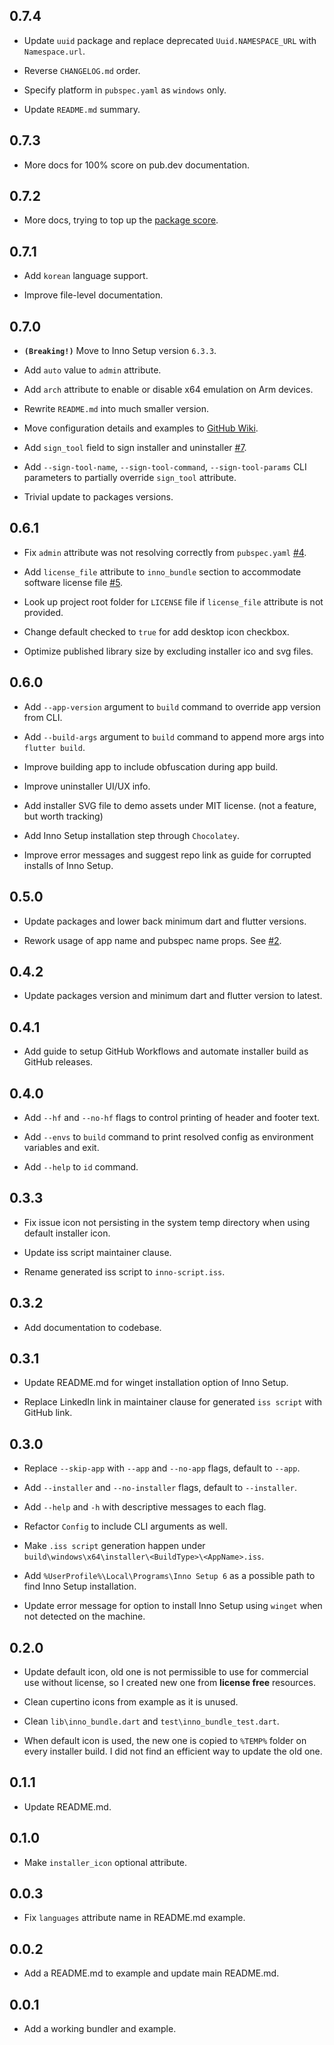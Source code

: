 ## 0.7.4

- Update `uuid` package and replace deprecated `Uuid.NAMESPACE_URL` with `Namespace.url`.

- Reverse `CHANGELOG.md` order.

- Specify platform in `pubspec.yaml` as `windows` only.

- Update `README.md` summary.

## 0.7.3

- More docs for 100% score on pub.dev documentation.

## 0.7.2

- More docs, trying to top up the [package score](https://pub.dev/packages/inno_bundle/score).

## 0.7.1

- Add `korean` language support.

- Improve file-level documentation.

## 0.7.0

- **`(Breaking!)`** Move to Inno Setup version `6.3.3`.

- Add `auto` value to `admin` attribute.

- Add `arch` attribute to enable or disable x64 emulation on Arm devices.

- Rewrite `README.md` into much smaller version.

- Move configuration details and examples to [GitHub Wiki](https://github.com/hahouari/inno_bundle/wiki).

- Add `sign_tool` field to sign installer and uninstaller [#7](https://github.com/hahouari/inno_bundle/pull/7).

- Add `--sign-tool-name`, `--sign-tool-command`, `--sign-tool-params` CLI parameters to partially override `sign_tool` attribute.

- Trivial update to packages versions.

## 0.6.1

- Fix `admin` attribute was not resolving correctly from `pubspec.yaml` [#4](https://github.com/hahouari/inno_bundle/pull/4).

- Add `license_file` attribute to `inno_bundle` section to accommodate software license file [#5](https://github.com/hahouari/inno_bundle/pull/5).

- Look up project root folder for `LICENSE` file if `license_file` attribute is not provided.

- Change default checked to `true` for add desktop icon checkbox.

- Optimize published library size by excluding installer ico and svg files.

## 0.6.0

- Add `--app-version` argument to `build` command to override app version from CLI.

- Add `--build-args` argument to `build` command to append more args into `flutter build`.

- Improve building app to include obfuscation during app build.

- Improve uninstaller UI/UX info.

- Add installer SVG file to demo assets under MIT license. (not a feature, but worth tracking)

- Add Inno Setup installation step through `Chocolatey`.

- Improve error messages and suggest repo link as guide for corrupted installs of Inno Setup.

## 0.5.0

- Update packages and lower back minimum dart and flutter versions.

- Rework usage of app name and pubspec name props. See [#2](https://github.com/hahouari/inno_bundle/issues/2).

## 0.4.2

- Update packages version and minimum dart and flutter version to latest.

## 0.4.1

- Add guide to setup GitHub Workflows and automate installer build as GitHub releases.

## 0.4.0

- Add `--hf` and `--no-hf` flags to control printing of header and footer text.

- Add `--envs` to `build` command to print resolved config as environment variables and exit.

- Add `--help` to `id` command.

## 0.3.3

- Fix issue icon not persisting in the system temp directory when using default installer icon.

- Update iss script maintainer clause.

- Rename generated iss script to `inno-script.iss`.

## 0.3.2

- Add documentation to codebase.

## 0.3.1

- Update README.md for winget installation option of Inno Setup.

- Replace LinkedIn link in maintainer clause for generated `iss script` with GitHub link.

## 0.3.0

- Replace `--skip-app` with `--app` and `--no-app` flags, default to `--app`.

- Add `--installer` and `--no-installer` flags, default to `--installer`.

- Add `--help` and `-h` with descriptive messages to each flag.

- Refactor `Config` to include CLI arguments as well.

- Make `.iss script` generation happen under `build\windows\x64\installer\<BuildType>\<AppName>.iss`.

- Add `%UserProfile%\Local\Programs\Inno Setup 6` as a possible path to find Inno Setup installation.

- Update error message for option to install Inno Setup using `winget` when not detected on the machine.

## 0.2.0

- Update default icon, old one is not permissible to use for commercial use without license, so I created new one from **license free** resources.

- Clean cupertino icons from example as it is unused.

- Clean `lib\inno_bundle.dart` and `test\inno_bundle_test.dart`.

- When default icon is used, the new one is copied to `%TEMP%` folder on every installer build. I did not find an efficient way to update the old one.

## 0.1.1

- Update README.md.

## 0.1.0

- Make `installer_icon` optional attribute.

## 0.0.3

- Fix `languages` attribute name in README.md example.

## 0.0.2

- Add a README.md to example and update main README.md.

## 0.0.1

- Add a working bundler and example.
